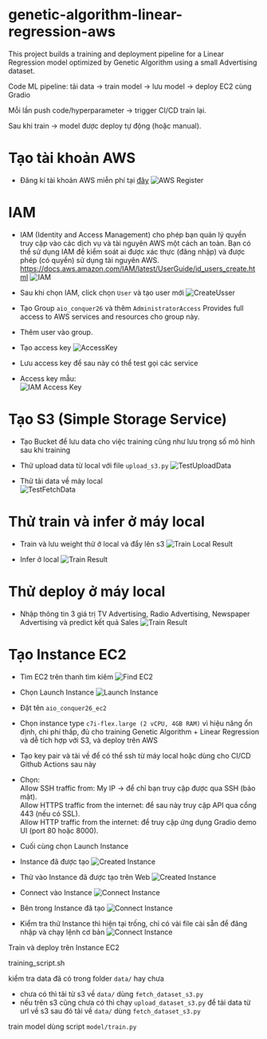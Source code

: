 # genetic-algorithm-linear-regression-aws
This project builds a training and deployment pipeline for a Linear Regression model optimized by Genetic Algorithm using a small Advertising dataset.

Code ML pipeline: tải data → train model → lưu model → deploy EC2 cùng Gradio

Mỗi lần push code/hyperparameter → trigger CI/CD train lại.

Sau khi train → model được deploy tự động (hoặc manual).



# Tạo tài khoản AWS

- Đăng kí tài khoản AWS miễn phí tại [đây](https://signin.aws.amazon.com/signup?request_type=register)
![AWS Register](images/AWS_Register.png)

# IAM
- IAM (Identity and Access Management) cho phép bạn quản lý quyền truy cập vào các dịch vụ và tài nguyên AWS một cách an toàn. Bạn có thể sử dụng IAM để kiểm soát ai được xác thực (đăng nhập) và được phép (có quyền) sử dụng tài nguyên AWS. https://docs.aws.amazon.com/IAM/latest/UserGuide/id_users_create.html
![IAM](images/find_IAM.png)

- Sau khi chọn IAM, click chọn `User` và tạo user mới
![CreateUsser](images/CreateUser.png)
- Tạo Group `aio_conquer26` và thêm `AdministratorAccess` Provides full access to AWS services and resources cho group này.

- Thêm user vào group.

- Tạo access key
![AccessKey](images/IAM_CreateAccessKey.png)
- Lưu access key để sau này có thể test gọi các service
- Access key mẫu:   
![IAM Access Key](images/IAM_AccessKey.png)

# Tạo S3 (Simple Storage Service)
- Tạo Bucket để lưu data cho việc training cũng như lưu trọng số mô hình sau khi training
- Thử upload data từ local với file `upload_s3.py`
![TestUploadData](images/S3_uploaded_data.png)

- Thử tải data về máy local     
![TestFetchData](images/S3_fetchDataLocal.png)



# Thử train và infer ở máy local
- Train và lưu weight thử ở local và đẩy lên s3
![Train Local Result](images/Local_train_result.png)

- Infer ở local
![Train Result](images/Local_infer.png)


# Thử deploy ở máy local
- Nhập thông tin 3 giá trị TV Advertising, Radio Advertising, Newspaper Advertising và predict kết quả Sales
![Train Result](images/Local_Deploy.png)


# Tạo Instance EC2
- Tìm EC2 trên thanh tìm kiêm
![Find EC2](images/find_EC2.png)

- Chọn Launch Instance 
![Launch Instance ](images/EC2_Launch_Instance.png)

- Đặt tên `aio_conquer26_ec2`
- Chọn instance type `c7i-flex.large (2 vCPU, 4GB RAM)` vì hiệu năng ổn định, chi phí thấp, đủ cho training Genetic Algorithm + Linear Regression và dễ tích hợp với S3, và deploy trên AWS
- Tạo key pair và tải về để có thể ssh từ máy local hoặc dùng cho CI/CD Github Actions sau này
- Chọn:     
Allow SSH traffic from: My IP → để chỉ bạn truy cập được qua SSH (bảo mật).     
Allow HTTPS traffic from the internet: để sau này truy cập API qua cổng 443 (nếu có SSL).   
Allow HTTP traffic from the internet: để truy cập ứng dụng Gradio demo UI (port 80 hoặc 8000). 
- Cuối cùng chọn Launch Instance 
- Instance đã được tạo
![Created Instance ](images/EC2_CreatedInstance.png)

- Thử vào Instance đã được tạo trên Web
![Created Instance ](images/EC2_ConnectOnWeb.png)
- Connect vào Instance
![Connect Instance](images/EC2_ConnectOnWeb1.png)
- Bên trong Instance đã tạo
![Connect Instance](images/EC2_InAnInstance.png)
- Kiểm tra thử Instance thì hiện tại trống, chỉ có vài file cài sẵn để đăng nhập và chạy lệnh cơ bản
![Connect Instance](images/EC2_CheckInstance.png)



Train và deploy trên Instance EC2

training_script.sh

kiểm tra data đã có trong folder `data/` hay chưa
- chưa có thì tải từ s3 về  `data/` dùng `fetch_dataset_s3.py`
- nếu trên s3 cũng chưa có thì chạy `upload_dataset_s3.py` để tải data từ url về s3 sau đó tải về  `data/` dùng `fetch_dataset_s3.py`

train model dùng script `model/train.py`
